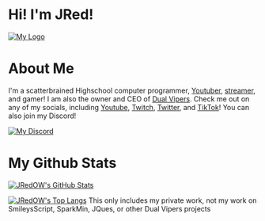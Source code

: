 # Hi! I'm JRed!

[![My Logo](https://jred.io/images/Plain_Logo_JRed_C1_Small_Cropped.png)](https://jred.io)

# About Me

I'm a scatterbrained Highschool computer programmer, [Youtuber](https://www.youtube.com/channel/UC3cz0NQuXwIC7Bue6qmR8YA), [streamer](https://www.twitch.tv/jred_ow), and gamer! I am also the owner and CEO of [Dual Vipers](https://dualvs.com). Check me out on any of my socials, including [Youtube](https://www.youtube.com/channel/UC3cz0NQuXwIC7Bue6qmR8YA), [Twitch](https://www.twitch.tv/jred_ow), [Twitter](https://www.twitter.com/jred_ow), and [TikTok](https://www.tiktok.com/@jred_ow)! You can also join my Discord!

[![My Discord](https://img.shields.io/discord/687095351538352153?style=for-the-badge)](https://discord.gg/6kahhMKjxT)

# My Github Stats

[![JRedOW's GitHub Stats](https://github-readme-stats.vercel.app/api?username=JRedOW&count_private=true&show_icons=true&theme=angolia)](https://github.com/JRedOW)

[![JRedOW's Top Langs](https://github-readme-stats.vercel.app/api/top-langs/?username=JRedOW&count_private=true&show_icons=true&theme=angolia)](https://github.com/JRedOW)
This only includes my private work, not my work on SmileysScript, SparkMin, JQues, or other Dual Vipers projects
